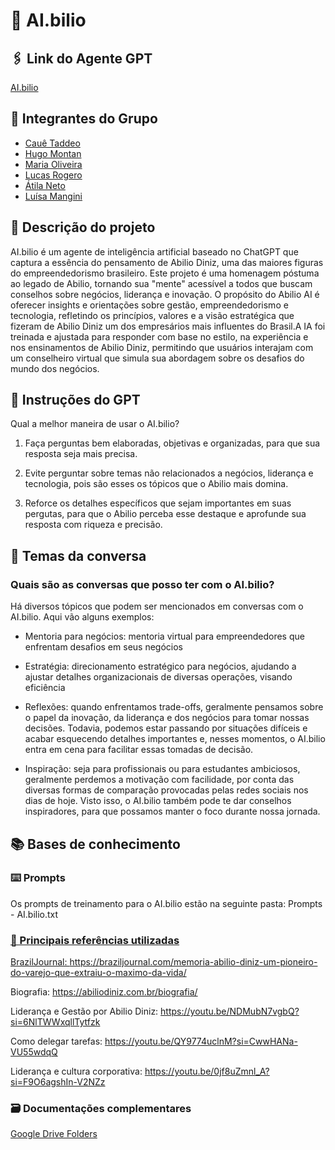 # 👔 AI.bilio

## 🖇️ Link do Agente GPT
<a href="https://chatgpt.com/g/g-679ac4df53888191b2ca5151575b4abf-ai-bilio"> AI.bilio</a>

## 👥 Integrantes do Grupo

- <a href="https://github.com/cauetaddeo"> Cauê Taddeo
- <a href="https://chatgpt.com/g/g-679923946ea48191bd11644bdd58b7e8-ask-abilio"> Hugo Montan 
- <a href="https://github.com/MariaEduarda-lab"> Maria Oliveira
- <a href="https://github.com/Lucas7rogero"> Lucas Rogero
- <a href="https://github.com/atilaneto"> Átila Neto</a>
- <a href="https://github.com/luisamangini"> Luísa Mangini</a>

## 📑 Descrição do projeto

<p>AI.bilio é um agente de inteligência artificial baseado no ChatGPT que captura a essência do pensamento de Abilio Diniz, uma das maiores figuras do empreendedorismo brasileiro. Este projeto é uma homenagem póstuma ao legado de Abilio, tornando sua "mente" acessível a todos que buscam conselhos sobre negócios, liderança e inovação. O propósito do Abilio AI é oferecer insights e orientações sobre gestão, empreendedorismo e tecnologia, refletindo os princípios, valores e a visão estratégica que fizeram de Abilio Diniz um dos empresários mais influentes do Brasil.A IA foi treinada e ajustada para responder com base no estilo, na experiência e nos ensinamentos de Abilio Diniz, permitindo que usuários interajam com um conselheiro virtual que simula sua abordagem sobre os desafios do mundo dos negócios.</p>

## 🦾 Instruções do GPT 

Qual a melhor maneira de usar o AI.bilio? 

1. Faça perguntas bem elaboradas, objetivas e organizadas, para que sua resposta seja mais precisa.

2. Evite perguntar sobre temas não relacionados a negócios, liderança e tecnologia, pois são esses os tópicos que o Abilio mais domina.

3. Reforce os detalhes específicos que sejam importantes em suas pergutas, para que o Abilio perceba esse destaque e aprofunde sua resposta com riqueza e precisão.

## 💭 Temas da conversa

<h3>Quais são as conversas que posso ter com o AI.bilio?</h3>
<p>Há diversos tópicos que podem ser mencionados em conversas com o AI.bilio. Aqui vão alguns exemplos: 

- Mentoria para negócios: mentoria virtual para empreendedores que enfrentam desafios em seus negócios

- Estratégia: direcionamento estratégico para negócios, ajudando a ajustar detalhes organizacionais de diversas operações, visando eficiência

- Reflexões: quando enfrentamos trade-offs, geralmente pensamos sobre o papel da inovação, da liderança e dos negócios para tomar nossas decisões. Todavia, podemos estar passando por situações difíceis e acabar esquecendo detalhes importantes e, nesses momentos, o AI.bilio entra em cena para facilitar essas tomadas de decisão.

- Inspiração: seja para profissionais ou para estudantes ambiciosos, geralmente perdemos a motivação com facilidade, por conta das diversas formas de comparação provocadas pelas redes sociais nos dias de hoje. Visto isso, o AI.bilio também pode te dar conselhos inspiradores, para que possamos manter o foco durante nossa jornada.</p>

## 📚 Bases de conhecimento

<h3>⌨️ Prompts</h3>

Os prompts de treinamento para o AI.bilio estão na seguinte pasta:
Prompts - AI.bilio.txt

<div>
<a href="[text](file:///Users/atilaramosneto/Documents/Onboarding%20Inteli/Prompts%20-%20A.I.bilio.rtf)"> 
</div>

<h3>📘 Principais referências utilizadas</h3>

BrazilJournal: https://braziljournal.com/memoria-abilio-diniz-um-pioneiro-do-varejo-que-extraiu-o-maximo-da-vida/

Biografia: https://abiliodiniz.com.br/biografia/

Liderança e Gestão por Abilio Diniz: https://youtu.be/NDMubN7vgbQ?si=6NlTWWxqllTytfzk

Como delegar tarefas: https://youtu.be/QY9774uclnM?si=CwwHANa-VU55wdqQ

Liderança e cultura corporativa: https://youtu.be/0jf8uZmnl_A?si=F9O6agshIn-V2NZz


<h3>🗃️ Documentações complementares</h3>

<a href="https://drive.google.com/drive/u/0/folders/1vVLJc0kaX91CxSKFF_KgHyT7lfZecD9f"> Google Drive Folders


